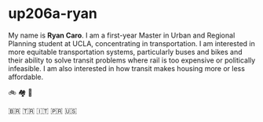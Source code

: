 # up206a-ryan

My name is **Ryan Caro**. I am a first-year Master in Urban and Regional Planning student at UCLA, concentrating in transportation. I am interested in more equitable transportation systems, particularly buses and bikes and their ability to solve transit problems where rail is too expensive or politically infeasible. I am also interested in how transit makes housing more or less affordable. 

:bike: :houses: :bus:	

:brazil: :tr: :it: :puerto_rico: :us:
